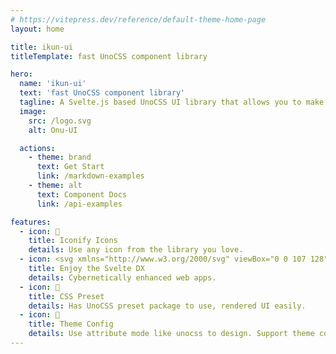 ```yaml
---
# https://vitepress.dev/reference/default-theme-home-page
layout: home

title: ikun-ui
titleTemplate: fast UnoCSS component library

hero:
  name: 'ikun-ui'
  text: 'fast UnoCSS component library'
  tagline: A Svelte.js based UnoCSS UI library that allows you to make beautiful websites
  image:
    src: /logo.svg
    alt: Onu-UI

  actions:
    - theme: brand
      text: Get Start
      link: /markdown-examples
    - theme: alt
      text: Component Docs
      link: /api-examples

features:
  - icon: 🌊
    title: Iconify Icons
    details: Use any icon from the library you love.
  - icon: <svg xmlns="http://www.w3.org/2000/svg" viewBox="0 0 107 128" width="30px"> <path d="M94.1566,22.8189c-10.4-14.8851-30.94-19.2971-45.7914-9.8348L22.2825,29.6078A29.9234, 29.9234,0,0,0,8.7639,49.6506a31.5136,31.5136,0,0,0,3.1076,20.2318A30.0061,30.0061,0,0,0,7.3953,81.0653a31.8886,31.8886,0,0,0,5.4473,24.1157c10.4022,14.8865,30.9423,19.2966,45.7914,9.8348L84.7167,98.3921A29.9177,29.9177,0,0,0,98.2353,78.3493,31.5263,31.5263,0,0,0,95.13,58.117a30,30,0,0,0,4.4743-11.1824,31.88,31.88,0,0,0-5.4473-24.1157" style="fill:#ff3e00"/><path d="M45.8171,106.5815A20.7182,20.7182,0,0,1,23.58,98.3389a19.1739,19.1739,0,0,1-3.2766-14.5025,18.1886,18.1886,0,0,1,.6233-2.4357l.4912-1.4978,1.3363.9815a33.6443,33.6443,0,0,0,10.203,5.0978l.9694.2941-.0893.9675a5.8474,5.8474,0,0,0,1.052,3.8781,6.2389,6.2389,0,0,0,6.6952,2.485,5.7449,5.7449,0,0,0,1.6021-.7041L69.27,76.281a5.4306,5.4306,0,0,0,2.4506-3.631,5.7948,5.7948,0,0,0-.9875-4.3712,6.2436,6.2436,0,0,0-6.6978-2.4864,5.7427,5.7427,0,0,0-1.6.7036l-9.9532,6.3449a19.0329,19.0329,0,0,1-5.2965,2.3259,20.7181,20.7181,0,0,1-22.2368-8.2427,19.1725,19.1725,0,0,1-3.2766-14.5024,17.9885,17.9885,0,0,1,8.13-12.0513L55.8833,23.7472a19.0038,19.0038,0,0,1,5.3-2.3287A20.7182,20.7182,0,0,1,83.42,29.6611a19.1739,19.1739,0,0,1,3.2766,14.5025,18.4,18.4,0,0,1-.6233,2.4357l-.4912,1.4978-1.3356-.98a33.6175,33.6175,0,0,0-10.2037-5.1l-.9694-.2942.0893-.9675a5.8588,5.8588,0,0,0-1.052-3.878,6.2389,6.2389,0,0,0-6.6952-2.485,5.7449,5.7449,0,0,0-1.6021.7041L37.73,51.719a5.4218,5.4218,0,0,0-2.4487,3.63,5.7862,5.7862,0,0,0,.9856,4.3717,6.2437,6.2437,0,0,0,6.6978,2.4864,5.7652,5.7652,0,0,0,1.602-.7041l9.9519-6.3425a18.978,18.978,0,0,1,5.2959-2.3278,20.7181,20.7181,0,0,1,22.2368,8.2427,19.1725,19.1725,0,0,1,3.2766,14.5024,17.9977,17.9977,0,0,1-8.13,12.0532L51.1167,104.2528a19.0038,19.0038,0,0,1-5.3,2.3287" style="fill:#fff"/> </svg>
    title: Enjoy the Svelte DX
    details: Cybernetically enhanced web apps.
  - icon: 🔮
    title: CSS Preset
    details: Has UnoCSS preset package to use, rendered UI easily.
  - icon: 🎯
    title: Theme Config
    details: Use attribute mode like unocss to design. Support theme config to customize theme.
---
```

